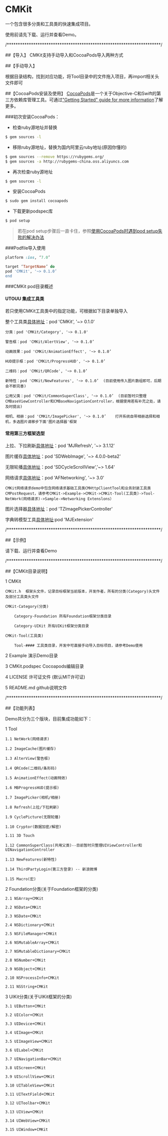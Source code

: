 # CMKit
一个包含很多分类和工具类的快速集成项目。

使用前请先下载、运行并查看Demo。

/**********************************************************************/

##【导入】
CMKit支持手动导入和CocoaPods导入两种方式

##【手动导入】

根据目录结构，找到对应功能，将Tool目录中的文件拖入项目，再import相关头文件即可

##【CocoaPods安装及使用】
[CocoaPods](http://cocoapods.org)是一个关于Objective-C和Swift的第三方依赖库管理工具。可通过["Getting Started" guide for more information](https://github.com/AFNetworking/AFNetworking/wiki/Getting-Started-with-AFNetworking)了解更多。

###初次安装CocoaPods：

- 检查ruby源地址并替换
```bash
$ gem sources -l
```
- 移除ruby源地址，替换为国内阿里云ruby地址(原因你懂的)
```bash
$ gem sources --remove https://rubygems.org/
$ gem sources -a http://rubygems-china.oss.aliyuncs.com
```
- 再次检查ruby源地址
```bash
$ gem sources -l
```

- 安装CocoaPods
```bash
$ sudo gem install cocoapods
```

- 下载更新podspec库
```bash
$ pod setup
```
> 若在pod setup步骤后一直卡住，参照[使用CocoaPods时遇到pod setup失败的解决办法](http://www.cocoachina.com/bbs/read.php?tid=193398)

###Podfile导入使用
```ruby
platform :ios, ‘7.0’

target ‘TargetName’ do
pod 'CMKit', '~> 0.1.0’
end
```

###CMKit pod目录概述

####                           UTOUU 集成工具类

若只使用CMKit工具类中的指定功能，可根据如下目录单独导入

整个工具类[具体地址](https://github.com/ZuoLuFei/CMKit)：pod 'CMKit', '~> 0.1.0'

    分类：pod 'CMKit/Category', '~> 0.1.0'

    警告框：pod 'CMKit/AlertView', '~> 0.1.0’

    动画效果：pod 'CMKit/AnimationEffect', '~> 0.1.0’

    HUD提示框：pod 'CMKit/ProgressHUD', '~> 0.1.0’

    二维码：pod 'CMKit/QRCode', '~> 0.1.0’

    新特性：pod 'CMKit/NewFeatures', '~> 0.1.0’  (目前使用传入图片数组即可，后期会不断完善)

    公用父类：pod 'CMKit/CommonSuperClass', '~> 0.1.0’  (目前暂时只整理CMBaseViewController和CMBaseNavigationController，根据使用若有补充之处，请及时提出)

    相机、相册：pod 'CMKit/ImagePicker', '~> 0.1.0’    打开系统自带相册选择和相机，多选图片请移步下面'图片选择器'框架

####                              常用第三方框架选型

上拉、下拉刷新[具体地址](https://github.com/CoderMJLee/MJRefresh)：pod 'MJRefresh', '~> 3.1.12'     

图片缓存[具体地址](https://github.com/rs/SDWebImage)：pod 'SDWebImage', '~> 4.0.0-beta2'    

无限轮播[具体地址](https://github.com/gsdios/SDCycleScrollView)：pod 'SDCycleScrollView','~> 1.64'    

网络请求[具体地址](https://github.com/AFNetworking/AFNetworking)：pod 'AFNetworking', '~> 3.0'

    CMKit网络请求demo中包含网络请求基础工具类CMHttpClientTool和业务封装工具类CMPostRequest，请参考CMKit->Example->CMKit->CMKit-Tool(工具类)->Tool-NetWork(网络请求)->Sample->Networking Extenslons） 

图片选择器[具体地址](https://github.com/banchichen/TZImagePickerController)：pod 'TZImagePickerController'

字典转模型工具[具体地址](https://github.com/CoderMJLee/MJExtension#Features):pod 'MJExtension'
    
/**********************************************************************/

##【示例】

请下载、运行并查看Demo


/**********************************************************************/

##【CMKit目录说明】

1 CMKit 

    CMKit.h  框架头文件，记录目标框架当前版本，开发作者，所有的分类(Category)头文件及部分工具类头文件
    
    CMKit-Category(分类)

        Category-Foundation 所有Foundation框架分类目录

        Category-UIKit 所有UIKit框架分类目录

    CMKit-Tool(工具类)

        Tool-#### 工具类目录，开发中可直接手动导入目标项目，请参考Demo使用

2 Example 演示Demo目录

3 CMKit.podspec Cocoapods编辑目录

4 LICENSE 许可证文件 (默认MIT许可证)

5 README.md github说明文件

/**********************************************************************/

##【功能列表】

Demo共分为三个版块，目前集成功能如下：

1 Tool

    1.1 NetWork(网络请求)

    1.2 ImageCache(图片缓存)

    1.3 AlterView(警告框)

    1.4 QRCode(二维码/条形码)

    1.5 AnimationEffect(动画特效)

    1.6 MBProgressHUD(提示框)

    1.7 ImagePicker(相机/相册)

    1.8 Refresh(上拉/下拉刷新)

    1.9 CyclePicture(无限轮播)

    1.10 Cryptor(数据加密/解密)

    1.11 3D Touch

    1.12 CommonSuperClass(共用父类)--目前暂时只整理UIViewController和UINavigationController

    1.13 NewFeatures(新特性)

    1.14 ThirdPartyLogin(第三方登录) -- 新浪微博

    1.15 Macro(宏)

2 Foundation分类(关于Foundation框架的分类)

    2.1 NSArray+CMKit

    2.2 NSData+CMKit

    2.3 NSDate+CMKit

    2.4 NSDictionary+CMKit

    2.5 NSFileManager+CMKit

    2.6 NSMutableArray+CMKit

    2.7 NSMutableDictionary+CMKit

    2.8 NSNumber+CMKit

    2.9 NSObject+CMKit

    2.10 NSProcessInfo+CMKit

    2.11 NSString+CMKit


3 UIKit分类(关于UIKit框架的分类)

    3.1 UIButton+CMKit

    3.2 UIColor+CMKit

    3.3 UIDevice+CMKit

    3.4 UIImage+CMKit

    3.5 UIImageView+CMKit

    3.6 UILabel+CMKit

    3.7 UINavigationBar+CMKit

    3.8 UIScreen+CMKit

    3.9 UIScrollView+CMKit

    3.10 UITableView+CMKit

    3.11 UITextField+CMKit

    3.12 UIToolbar+CMKit

    3.13 UIView+CMKit

    3.14 UIWebView+CMKit

    3.15 UIWindow+CMKit



